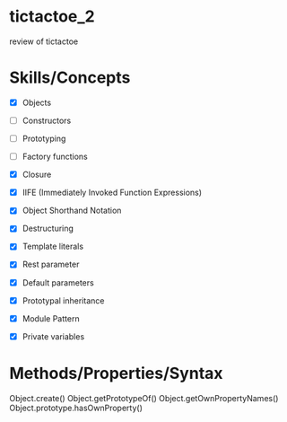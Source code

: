 # tictactoe_2
review of tictactoe

# Skills/Concepts
- [X] Objects
- [ ] Constructors
- [ ] Prototyping
- [ ] Factory functions
- [X] Closure
- [X] IIFE (Immediately Invoked Function Expressions)
- [X] Object Shorthand Notation
- [X] Destructuring
- [X] Template literals
- [x] Rest parameter
- [x] Default parameters
- [X] Prototypal inheritance
- [X] Module Pattern
- [X] Private variables


# Methods/Properties/Syntax
Object.create()
Object.getPrototypeOf()
Object.getOwnPropertyNames()
Object.prototype.hasOwnProperty()